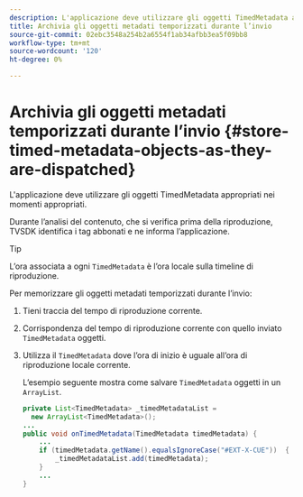 ```yaml
---
description: L'applicazione deve utilizzare gli oggetti TimedMetadata appropriati nei momenti appropriati.
title: Archivia gli oggetti metadati temporizzati durante l’invio
source-git-commit: 02ebc3548a254b2a6554f1ab34afbb3ea5f09bb8
workflow-type: tm+mt
source-wordcount: '120'
ht-degree: 0%

---
```


# Archivia gli oggetti metadati temporizzati durante l’invio {#store-timed-metadata-objects-as-they-are-dispatched}

L&#39;applicazione deve utilizzare gli oggetti TimedMetadata appropriati nei momenti appropriati.

Durante l’analisi del contenuto, che si verifica prima della riproduzione, TVSDK identifica i tag abbonati e ne informa l’applicazione.

>[!TIP]
>
>L’ora associata a ogni `TimedMetadata` è l’ora locale sulla timeline di riproduzione.

Per memorizzare gli oggetti metadati temporizzati durante l’invio:

1. Tieni traccia del tempo di riproduzione corrente.
1. Corrispondenza del tempo di riproduzione corrente con quello inviato `TimedMetadata` oggetti.

1. Utilizza il `TimedMetadata` dove l’ora di inizio è uguale all’ora di riproduzione locale corrente.

   L’esempio seguente mostra come salvare `TimedMetadata` oggetti in un `ArrayList`.

   ```java
   private List<TimedMetadata> _timedMetadataList =  
     new ArrayList<TimedMetadata>(); 
   ... 
   public void onTimedMetadata(TimedMetadata timedMetadata) { 
       ... 
       if (timedMetadata.getName().equalsIgnoreCase("#EXT-X-CUE"))  { 
           _timedMetadataList.add(timedMetadata); 
       } 
       ... 
   }
   ```
